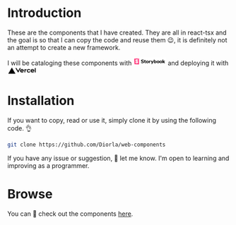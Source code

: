 # Introduction

These are the components that I have created. They are all in react-tsx and the goal is so that I can copy the code and reuse them 😉, it is definitely not an attempt to create a new framework.

I will be cataloging these components with <a href="https://storybook.js.org/"><img style="height: 14px; background: white; padding: 2px"  src="./public/storybook.svg" alt="storybook"/></a> and deploying it with <a href="https://vercel.com/"><img src="./public/vercel.svg" alt="vercel" style="height: 14px; background: white; padding: 2px"/></a>

# Installation

If you want to copy, read or use it, simply clone it by using the following code. 👌

```sh
git clone https://github.com/Diorla/web-components
```

If you have any issue or suggestion, 👏 let me know. I'm open to learning and improving as a programmer.

# Browse

You can 👀 check out the components [here](https://web-components-cyan.vercel.app/).
